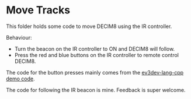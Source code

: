 # Move Tracks
This folder holds some code to move DECIM8 using the IR controller.

Behaviour:
- Turn the beacon on the IR controller to ON and DECIM8 will follow.
- Press the red and blue buttons on the IR controller to remote control DECIM8.

The code for the button presses mainly comes from the [ev3dev-lang-cpp demo code](https://github.com/ddemidov/ev3dev-lang-cpp/tree/master/demos).

The code for following the IR beacon is mine.  Feedback is super welcome.